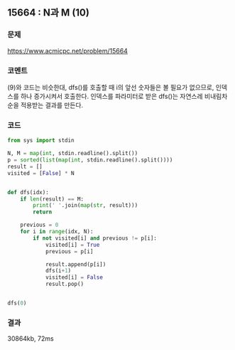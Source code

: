 ## 15664 : N과 M (10)
### 문제
https://www.acmicpc.net/problem/15664

### 코멘트
(9)와 코드는 비슷한대, dfs()를 호출할 때 i의 앞선 숫자들은 볼 필요가 없으므로, 인덱스를 하나 증가시켜서 호출한다.
인덱스를 파라미터로 받은 dfs()는 자연스레 비내림차순을 적용받는 결과를 만든다.


### 코드
```python
from sys import stdin

N, M = map(int, stdin.readline().split())
p = sorted(list(map(int, stdin.readline().split())))
result = []
visited = [False] * N


def dfs(idx):
    if len(result) == M:
        print(' '.join(map(str, result)))
        return

    previous = 0
    for i in range(idx, N):
        if not visited[i] and previous != p[i]:
            visited[i] = True
            previous = p[i]

            result.append(p[i])
            dfs(i+1)
            visited[i] = False
            result.pop()


dfs(0)
```

### 결과
30864kb, 72ms


